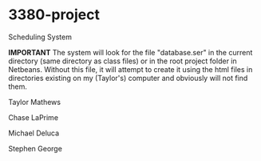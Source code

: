 # 3380-project
Scheduling System

**IMPORTANT**
The system will look for the file "database.ser" in the current directory (same directory as class files) or in the root project folder in Netbeans. Without this file, it will attempt to create it using the html files in directories existing on my (Taylor's) computer and obviously will not find them.

Taylor Mathews

Chase LaPrime

Michael Deluca

Stephen George
